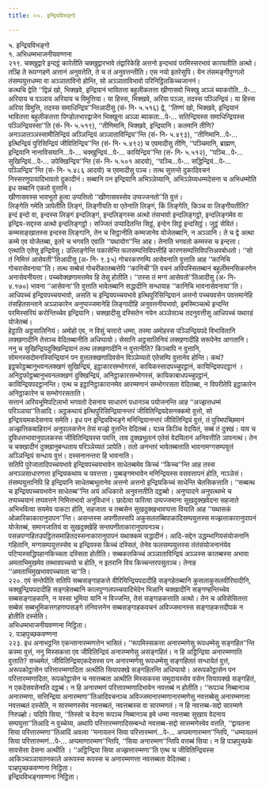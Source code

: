 ```yaml
---
title: ०५. इन्द्रियविभङ्गो

---
```

५. इन्द्रियविभङ्गो  
१. अभिधम्मभाजनीयवण्णना  
२१९. चक्खुद्वारे इन्दट्ठं कारेतीति चक्खुद्वारभावे तंद्वारिकेहि अत्तनो इन्दभावं परमिस्सरभावं कारयतीति अत्थो। तञ्हि ते रूपग्गहणे अत्तानं अनुवत्तेति, ते च तं अनुवत्तन्तीति। एस नयो इतरेसुपि। येन तंसमङ्गीपुग्गलो तंसम्पयुत्तधम्मा वा अञ्ञाताविनो होन्ति, सो अञ्ञाताविभावो परिनिट्ठितकिच्चजाननं।  
कत्थचि द्वेति ‘‘द्विन्नं खो, भिक्खवे, इन्द्रियानं भावितत्ता बहुलीकतत्ता खीणासवो भिक्खु अञ्ञं ब्याकरोति…पे॰… अरियाय च पञ्ञाय अरियाय च विमुत्तिया। या हिस्स, भिक्खवे, अरिया पञ्ञा, तदस्स पञ्ञिन्द्रियं। या हिस्स अरिया विमुत्ति, तदस्स समाधिन्द्रिय’’न्तिआदीसु (सं॰ नि॰ ५.५१६) द्वे, ‘‘तिण्णं खो, भिक्खवे, इन्द्रियानं भावितत्ता बहुलीकतत्ता पिण्डोलभारद्वाजेन भिक्खुना अञ्ञा ब्याकता…पे॰… सतिन्द्रियस्स समाधिन्द्रियस्स पञ्ञिन्द्रियस्सा’’ति (सं॰ नि॰ ५.५१९), ‘‘तीणिमानि, भिक्खवे, इन्द्रियानि। कतमानि तीणि? अनञ्ञातञ्ञस्सामीतिन्द्रियं अञ्ञिन्द्रियं अञ्ञाताविन्द्रिय’’न्ति (सं॰ नि॰ ५.४९३), ‘‘तीणिमानि…पे॰… इत्थिन्द्रियं पुरिसिन्द्रियं जीवितिन्द्रिय’’न्ति (सं॰ नि॰ ५.४९२) च एवमादीसु तीणि, ‘‘पञ्चिमानि, ब्राह्मण, इन्द्रियानि नानाविसयानि…पे॰… चक्खुन्द्रियं…पे॰… कायिन्द्रिय’’न्ति (सं॰ नि॰ ५.५१२), ‘‘पञ्चि…पे॰… सुखिन्द्रियं…पे॰… उपेक्खिन्द्रिय’’न्ति (सं॰ नि॰ ५.५०१ आदयो), ‘‘पञ्चि…पे॰… सद्धिन्द्रियं…पे॰… पञ्ञिन्द्रिय’’न्ति (सं॰ नि॰ ५.४८६ आदयो) च एवमादीसु पञ्च। तत्थ सुत्तन्ते दुकादिवचनं निस्सरणुपायादिभावतो दुकादीनं। सब्बानि पन इन्द्रियानि अभिञ्ञेय्यानि, अभिञ्ञेय्यधम्मदेसना च अभिधम्मोति इध सब्बानि एकतो वुत्तानि।  
खीणासवस्स भावभूतो हुत्वा उप्पत्तितो ‘‘खीणासवस्सेव उप्पज्जनतो’’ति वुत्तं।  
लिङ्गेति गमेति ञापेतीति लिङ्गं, लिङ्गीयति वा एतेनाति लिङ्गं, किं लिङ्गेति, किञ्च वा लिङ्गीयतीति? इन्दं इन्दो वा, इन्दस्स लिङ्गं इन्दलिङ्गं, इन्दलिङ्गस्स अत्थो तंसभावो इन्दलिङ्गट्ठो, इन्दलिङ्गमेव वा इन्द्रिय-सद्दस्स अत्थो इन्दलिङ्गट्ठो। सज्जितं उप्पादितन्ति सिट्ठं, इन्देन सिट्ठं इन्दसिट्ठं। जुट्ठं सेवितं। कम्मसङ्खातस्स इन्दस्स लिङ्गानि, तेन च सिट्ठानीति कम्मजानेव योजेतब्बानि, न अञ्ञानि। ते च द्वे अत्था कम्मे एव योजेतब्बा, इतरे च भगवति एवाति ‘‘यथायोग’’न्ति आह। तेनाति भगवतो कम्मस्स च इन्दत्ता। एत्थाति एतेसु इन्द्रियेसु। उल्लिङ्गेन्ति पकासेन्ति फलसम्पत्तिविपत्तीहि कारणसम्पत्तिविपत्तिअवबोधतो। ‘‘सो तं निमित्तं आसेवती’’तिआदीसु (अ॰ नि॰ ९.३५) गोचरकरणम्पि आसेवनाति वुत्ताति आह ‘‘कानिचि गोचरासेवनाया’’ति। तत्थ सब्बेसं गोचरीकातब्बत्तेपि ‘‘कानिची’’ति वचनं अविपस्सितब्बानं बहुलीमनसिकरणेन अनासेवनीयत्ता। पच्चवेक्खणामत्तमेव हि तेसु होतीति। ‘‘तस्स तं मग्गं आसेवतो’’तिआदीसु (अ॰ नि॰ ४.१७०) भावना ‘‘आसेवना’’ति वुत्ताति भावेतब्बानि सद्धादीनि सन्धायाह ‘‘कानिचि भावनासेवनाया’’ति। आधिपच्चं इन्द्रियपच्चयभावो, असति च इन्द्रियपच्चयभावे इत्थिपुरिसिन्द्रियानं अत्तनो पच्चयवसेन पवत्तमानेहि तंसहितसन्ताने अञ्ञाकारेन अनुप्पज्जमानेहि लिङ्गादीहि अनुवत्तनीयभावो, इमस्मिञ्चत्थे इन्दन्ति परमिस्सरियं करोन्तिच्चेव इन्द्रियानि। चक्खादीसु दस्सितेन नयेन अञ्ञेसञ्च तदनुवत्तीसु आधिपच्चं यथारहं योजेतब्बं।  
हेट्ठाति अट्ठसालिनियं। अमोहो एव, न विसुं चत्तारो धम्मा, तस्मा अमोहस्स पञ्ञिन्द्रियपदे विभावितानि लक्खणादीनि तेसञ्च वेदितब्बानीति अधिप्पायो। सेसानि अट्ठसालिनियं लक्खणादीहि सरूपेनेव आगतानि। ननु च सुखिन्द्रियदुक्खिन्द्रियानं तत्थ लक्खणादीनि न वुत्तानीति? किञ्चापि न वुत्तानि, सोमनस्सदोमनस्सिन्द्रियानं पन वुत्तलक्खणादिवसेन विञ्ञेय्यतो एतेसम्पि वुत्तानेव होन्ति। कथं? इट्ठफोट्ठब्बानुभवनलक्खणं सुखिन्द्रियं, इट्ठाकारसम्भोगरसं, कायिकस्सादपच्चुपट्ठानं, कायिन्द्रियपदट्ठानं । अनिट्ठफोट्ठब्बानुभवनलक्खणं दुक्खिन्द्रियं, अनिट्ठाकारसम्भोगरसं, कायिकाबाधपच्चुपट्ठानं, कायिन्द्रियपदट्ठानन्ति। एत्थ च इट्ठानिट्ठाकारानमेव आरम्मणानं सम्भोगरसता वेदितब्बा, न विपरीतेपि इट्ठाकारेन अनिट्ठाकारेन च सम्भोगरसताति।  
सत्तानं अरियभूमिपटिलाभो भगवतो देसनाय साधारणं पधानञ्च पयोजनन्ति आह ‘‘अज्झत्तधम्मं परिञ्ञाया’’तिआदि। अट्ठकथायं इत्थिपुरिसिन्द्रियानन्तरं जीवितिन्द्रियदेसनक्कमो वुत्तो, सो इन्द्रिययमकदेसनाय समेति। इध पन इन्द्रियविभङ्गे मनिन्द्रियानन्तरं जीवितिन्द्रियं वुत्तं, तं पुरिमपच्छिमानं अज्झत्तिकबाहिरानं अनुपालकत्तेन तेसं मज्झे वुत्तन्ति वेदितब्बं। यञ्च किञ्चि वेदयितं, सब्बं तं दुक्खं। याव च दुविधत्तभावानुपालकस्स जीवितिन्द्रियस्स पवत्ति, ताव दुक्खभूतानं एतेसं वेदयितानं अनिवत्तीति ञापनत्थं। तेन च चक्खादीनं दुक्खानुबन्धताय परिञ्ञेय्यतं ञापेति। ततो अनन्तरं भावेतब्बत्ताति भावनामग्गसम्पयुत्तं अञ्ञिन्द्रियं सन्धाय वुत्तं। दस्सनानन्तरा हि भावनाति।  
सतिपि पुरेजातादिपच्चयभावे इन्द्रियपच्चयभावेन साधेतब्बमेव किच्चं ‘‘किच्च’’न्ति आह तस्स अनञ्ञसाधारणत्ता इन्द्रियकथाय च पवत्तत्ता। पुब्बङ्गमभावेन मनिन्द्रियस्स वसवत्तापनं होति, नाञ्ञेसं। तंसम्पयुत्तानिपि हि इन्द्रियानि साधेतब्बभूतानेव अत्तनो अत्तनो इन्द्रियकिच्चं साधेन्ति चेतसिकत्ताति। ‘‘सब्बत्थ च इन्द्रियपच्चयभावेन साधेतब्ब’’न्ति अयं अधिकारो अनुवत्ततीति दट्ठब्बो। अनुप्पादने अनुपत्थम्भे च तप्पच्चयानं तप्पवत्तने निमित्तभावो अनुविधानं। छादेत्वा फरित्वा उप्पज्जमाना सुखदुक्खवेदना सहजाते अभिभवित्वा सयमेव पाकटा होति, सहजाता च तब्बसेन सुखदुक्खभावप्पत्ता वियाति आह ‘‘यथासकं ओळारिकाकारानुपापन’’न्ति। असन्तस्स अपणीतस्सपि अकुसलतब्बिपाकादिसम्पयुत्तस्स मज्झत्ताकारानुपापनं योजेतब्बं, समानजातियं वा सुखदुक्खेहि सन्तपणीताकारानुपापनञ्च। पसन्नपग्गहितउपट्ठितसमाहितदस्सनाकारानुपापनं यथाक्कमं सद्धादीनं। आदि-सद्देन उद्धम्भागियसंयोजनानि गहितानि, मग्गसम्पयुत्तस्सेव च इन्द्रियस्स किच्चं दस्सितं, तेनेव फलसम्पयुत्तस्स तंतंसंयोजनानंयेव पटिप्पस्सद्धिपहानकिच्चता दस्सिता होतीति। सब्बकतकिच्चं अञ्ञाताविन्द्रियं अञ्ञस्स कातब्बस्स अभावा अमताभिमुखमेव तब्भावपच्चयो च होति, न इतरानि विय किच्चन्तरपसुतञ्च। तेनाह ‘‘अमताभिमुखभावपच्चयता चा’’ति।  
२२०. एवं सन्तेपीति सतिपि सब्बसङ्गाहकत्ते वीरियिन्द्रियपदादीहि सङ्गहेतब्बानि कुसलाकुसलवीरियादीनि, चक्खुन्द्रियपदादीहि सङ्गहेतब्बानि कालपुग्गलपच्चयादिभेदेन भिन्नानि चक्खादीनि सङ्गण्हन्तिच्चेव सब्बसङ्गाहकानि, न यस्सा भूमिया यानि न विज्जन्ति, तेसं सङ्गाहकत्ताति अत्थो। तेन च अविसेसितत्ता सब्बेसं सब्बभूमिकत्तगहणप्पसङ्गे तंनिवत्तनेन सब्बसङ्गाहकवचनं अविज्जमानस्स सङ्गाहकत्तदीपकं न होतीति दस्सेति।  
अभिधम्मभाजनीयवण्णना निट्ठिता।  
२. पञ्हपुच्छकवण्णना  
२२३. इध अनाभट्ठन्ति एकन्तानारम्मणत्तेन भासितं। ‘‘रूपमिस्सकत्ता अनारम्मणेसु रूपधम्मेसु सङ्गहित’’न्ति कस्मा वुत्तं, ननु मिस्सकत्ता एव जीवितिन्द्रियं अनारम्मणेसु असङ्गहितं। न हि अट्ठिन्द्रिया अनारम्मणाति वुत्ताति? सच्चमेतं, जीवितिन्द्रियएकदेसस्स पन अनारम्मणेसु रूपधम्मेसु सङ्गहिततं सन्धायेतं वुत्तं, अरूपकोट्ठासेन परित्तारम्मणादिता अत्थीति सियापक्खे सङ्गहितन्ति अधिप्पायो। अरूपकोट्ठासेन पन परित्तारम्मणादिता, रूपकोट्ठासेन च नवत्तब्बता अत्थीति मिस्सकस्स समुदायस्सेव वसेन सियापक्खे सङ्गहितं, न एकदेसवसेनाति दट्ठब्बं। न हि अनारम्मणं परित्तारम्मणादिभावेन नवत्तब्बं न होतीति। ‘‘रूपञ्च निब्बानञ्च अनारम्मणा, सत्तिन्द्रिया अनारम्मणा’’तिआदिवचनञ्च अविज्जमानारम्मणानारम्मणेसु नवत्तब्बेसु अनारम्मणत्ता नवत्तब्बतं दस्सेति, न सारम्मणस्सेव नवत्तब्बतं, नवत्तब्बस्स वा सारम्मणतं। न हि नवत्तब्ब-सद्दो सारम्मणे निरुळ्हो। यदिपि सिया, ‘‘तिस्सो च वेदना रूपञ्च निब्बानञ्च इमे धम्मा नवत्तब्बा सुखाय वेदनाय सम्पयुत्ता’’तिआदि न वुच्चेय्य, अथापि परित्तारम्मणादिसम्बन्धो नवत्तब्ब-सद्दो सारम्मणेस्वेव वत्तति, ‘‘द्वायतना सिया परित्तारम्मणा’’तिआदिं अवत्वा ‘‘मनायतनं सिया परित्तारम्मणं…पे॰… अप्पमाणारम्मण’’न्तिपि, ‘‘धम्मायतनं सिया परित्तारम्मणं…पे॰… अप्पमाणारम्मण’’न्तिपि, ‘‘सिया अनारम्मण’’न्तिपि वत्तब्बं सिया। न हि पञ्हपुच्छके सावसेसा देसना अत्थीति । ‘‘अट्ठिन्द्रिया सिया अज्झत्तारम्मणा’’ति एत्थ च जीवितिन्द्रियस्स आकिञ्चञ्ञायतनकाले अरूपस्स रूपस्स च अनारम्मणत्ता नवत्तब्बता वेदितब्बा।  
पञ्हपुच्छकवण्णना निट्ठिता।  
इन्द्रियविभङ्गवण्णना निट्ठिता।  